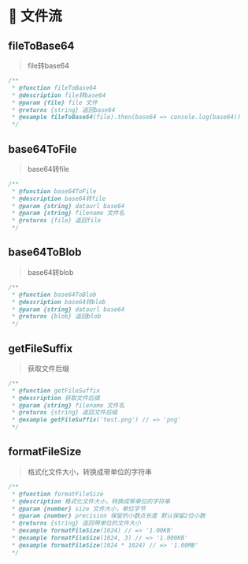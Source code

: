 # 🥕 文件流

## fileToBase64
> file转base64
```js
/**
 * @function fileToBase64
 * @description file转base64
 * @param {file} file 文件
 * @returns {string} 返回base64
 * @example fileToBase64(file).then(base64 => console.log(base64))
 */
```

## base64ToFile
> base64转file
```js
/**
 * @function base64ToFile
 * @description base64转file
 * @param {string} dataurl base64
 * @param {string} filename 文件名
 * @returns {file} 返回file
 */
```

## base64ToBlob
> base64转blob
```js
/**
 * @function base64ToBlob
 * @description base64转blob
 * @param {string} dataurl base64
 * @returns {blob} 返回blob
 */
```

## getFileSuffix
> 获取文件后缀
```js
/**
 * @function getFileSuffix
 * @description 获取文件后缀
 * @param {string} filename 文件名
 * @returns {string} 返回文件后缀
 * @example getFileSuffix('test.png') // => 'png'
 */
```

## formatFileSize
> 格式化文件大小，转换成带单位的字符串
```js
/**
 * @function formatFileSize
 * @description 格式化文件大小，转换成带单位的字符串
 * @param {number} size 文件大小，单位字节
 * @param {number} precision 保留的小数点长度 默认保留2位小数
 * @returns {string} 返回带单位的文件大小
 * @example formatFileSize(1024) // => '1.00KB'
 * @example formatFileSize(1024, 3) // => '1.000KB'
 * @example formatFileSize(1024 * 1024) // => '1.00MB'
 */
```